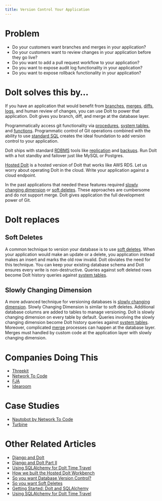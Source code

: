 ```yaml
---
title: Version Control Your Application
---
```


# Problem

* Do your customers want branches and merges in your application? 
* Do your customers want to review changes in your application before they go live? 
* Do you want to add a pull request workflow to your application?
* Do you want to expose audit log functionality in your application?
* Do you want to expose rollback functionality in your application?

# Dolt solves this by…

If you have an application that would benefit from [branches](../../concepts/dolt/git/branch.md), [merges](../../concepts/dolt/git/merge.md), [diffs](../../concepts/dolt/git/diff.md), [logs](../../concepts/dolt/git/log.md), and human review of changes, you can use Dolt to power that application. Dolt gives you branch, diff, and merge at the database layer. 

Programmatically access git functionality via [procedures](../../reference/sql/version-control/dolt-sql-procedures.md), [system tables](../../reference/sql/version-control/dolt-system-tables.md), and [functions](../../reference/sql/version-control/dolt-sql-functions.md). Programmatic control of Git operations combined with the ability to use [standard SQL](../../concepts/dolt/sql/README.md) creates the ideal foundation to add version control to your application.

Dolt ships with standard [RDBMS](../../concepts/dolt/rdbms/README.md) tools like [replication](../../concepts/dolt/rdbms/replication.md) and [backups](../../concepts/dolt/rdbms/backups.md). Run Dolt with a hot standby and failover just like MySQL or Postgres.

[Hosted Dolt](https://hosted.doltdb.com/) is a hosted version of Dolt that works like AWS RDS. Let us worry about operating Dolt in the cloud. Write your application against a cloud endpoint.

In the past applications that needed these features required [slowly changing dimension](https://www.dolthub.com/blog/2021-09-17-database-version-control/) or [soft deletes](https://www.dolthub.com/blog/2022-11-03-soft-deletes/). These approaches are cumbersome and do not support merge. Dolt gives application the full development power of Git.

# Dolt replaces

## Soft Deletes

A common technique to version your database is to use [soft deletes](https://www.dolthub.com/blog/2022-11-03-soft-deletes/). When your application would make an update or a delete, you application instead makes an insert and marks the old row invalid. Dolt obviates the need for this technique. You can keep your existing database schema and Dolt ensures every write is non-destructive. Queries against soft deleted rows become Dolt history queries against [system tables](../../reference/sql/version-control/dolt-system-tables.md). 

## Slowly Changing Dimension

A more advanced technique for versioning databases is [slowly changing dimension](https://www.dolthub.com/blog/2023-06-22-slowly-changing-dimension/). Slowly Changing Dimension is similar to soft deletes. Additional database columns are added to tables to manage versioning. Dolt is slowly changing dimension on every table by default. Queries involving the slowly changing dimension become Dolt history queries against [system tables](../../reference/sql/version-control/dolt-system-tables.md). Moreover, complicated [merge](../../concepts/dolt/git/merge.md) processes can happen at the database layer. Merges must handled by custom code at the application layer with slowly changing dimension.

# Companies Doing This

* [Threekit](https://www.threekit.com/) 
* [Network To Code](https://www.networktocode.com/)
* [FJA](https://www.fja.com/)
* [Idearoom](https://www.idearoom.com/)

# Case Studies

* [Nautobot by Network To Code](https://www.dolthub.com/blog/2021-11-19-dolt-nautobot/)
* [Turbine](https://www.dolthub.com/blog/2022-08-17-dolt-turbine/)

# Other Related Articles

* [Django and Dolt](https://www.dolthub.com/blog/2021-06-09-running-django-on-dolt/)
* [Django and Dolt Part II](https://www.dolthub.com/blog/2021-08-27-django-dolt-2/)
* [Using SQLAlchemy for Dolt Time Travel](https://www.dolthub.com/blog/2023-04-12-dolt-sqlalchemy/)
* [How we built the Hosted Dolt Workbench](https://www.dolthub.com/blog/2022-08-24-hosted-sql-workbench/#how-it-was-built)
* [So you want Database Version Control?](https://www.dolthub.com/blog/2021-09-17-database-version-control/)
* [So you want Soft Deletes](https://www.dolthub.com/blog/2022-11-03-soft-deletes/)
* [Getting Started: Dolt and SQLAlchemy](https://www.dolthub.com/blog/2023-07-12-sql-alchemy-getting-started/)
* [Using SQLAlchemy for Dolt Time Travel](https://www.dolthub.com/blog/2023-04-12-dolt-sqlalchemy/)
